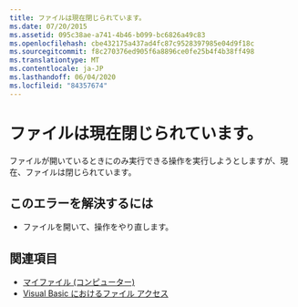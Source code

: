 ```yaml
---
title: ファイルは現在閉じられています。
ms.date: 07/20/2015
ms.assetid: 095c38ae-a741-4b46-b099-bc6826a49c83
ms.openlocfilehash: cbe432175a437ad4fc87c9528397985e04d9f18c
ms.sourcegitcommit: f8c270376ed905f6a8896ce0fe25b4f4b38ff498
ms.translationtype: MT
ms.contentlocale: ja-JP
ms.lasthandoff: 06/04/2020
ms.locfileid: "84357674"
---
```

# <a name="the-file-is-currently-closed"></a>ファイルは現在閉じられています。
ファイルが開いているときにのみ実行できる操作を実行しようとしますが、現在、ファイルは閉じられています。  
  
## <a name="to-correct-this-error"></a>このエラーを解決するには  
  
- ファイルを開いて、操作をやり直します。  
  
## <a name="see-also"></a>関連項目

- [マイファイル (コンピューター)](xref:Microsoft.VisualBasic.FileIO.FileSystem)
- [Visual Basic におけるファイル アクセス](../developing-apps/programming/drives-directories-files/file-access.md)
